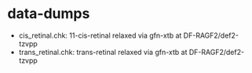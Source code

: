 # data-dumps

* cis_retinal.chk: 11-cis-retinal relaxed via gfn-xtb at DF-RAGF2/def2-tzvpp
* trans_retinal.chk: trans-retinal relaxed via gfn-xtb at DF-RAGF2/def2-tzvpp
